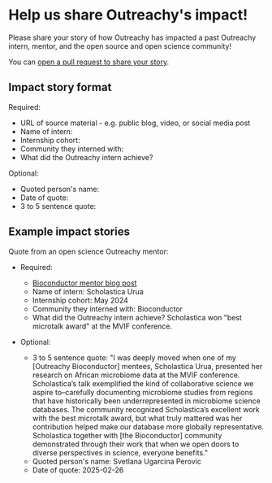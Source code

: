 # Help us share Outreachy's impact!

Please share your story of how Outreachy has impacted a past Outreachy intern, mentor, and the open source and open science community!

You can [open a pull request to share your story](https://github.com/outreachy/website/pulls).

## Impact story format

Required:
 - URL of source material - e.g. public blog, video, or social media post
 - Name of intern:
 - Internship cohort:
 - Community they interned with:
 - What did the Outreachy intern achieve?


Optional:
 - Quoted person's name:
 - Date of quote:
 - 3 to 5 sentence quote:
 
## Example impact stories

Quote from an open science Outreachy mentor:
 - Required:
   - [Bioconductor mentor blog post](https://blog.bioconductor.org/posts/2025-02-26-outreachy-mentoring/)
   - Name of intern: Scholastica Urua
   - Internship cohort: May 2024
   - Community they interned with: Bioconductor
   - What did the Outreachy intern achieve? Scholastica won "best microtalk award" at the MVIF conference.
     
 - Optional:
   - 3 to 5 sentence quote: "I was deeply moved when one of my [Outreachy Bioconductor] mentees, Scholastica Urua, presented her research on African microbiome data at the MVIF conference. Scholastica’s talk exemplified the kind of collaborative science we aspire to–carefully documenting microbiome studies from regions that have historically been underrepresented in microbiome science databases. The community recognized Scholastica’s excellent work with the best microtalk award, but what truly mattered was her contribution helped make our database more globally representative. Scholastica together with [the Bioconductor] community demonstrated through their work that when we open doors to diverse perspectives in science, everyone benefits."
   - Quoted person's name: Svetlana Ugarcina Perovic
   - Date of quote: 2025-02-26
